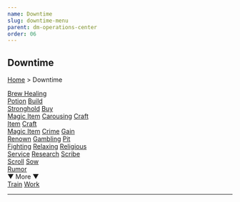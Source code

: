 ```yaml
---
name: Downtime
slug: downtime-menu
parent: dm-operations-center
order: 06
---
```

## Downtime
[Home](dm-operations-center) > Downtime

<div class="menu-container">
    <a href="brew-healing-potion">Brew Healing<br/> Potion</a>
    <a href="build-stronghold">Build<br/> Stronghold</a>
    <a href="buy-magic-item">Buy<br/> Magic Item</a>
    <a href="carousing">Carousing</a>
    <a href="craft-item">Craft<br/> Item</a>
    <a href="craft-magic-item">Craft<br/> Magic Item</a>
    <a href="crime">Crime</a>
    <a href="gain-renown">Gain<br/> Renown</a>
    <a href="gambling">Gambling</a>
    <a href="pit-fighting">Pit<br/> Fighting</a>
    <a href="relaxing">Relaxing</a>
    <a href="religious-service">Religious<br/> Service</a>
    <a href="research">Research</a>
    <a href="scribe-scroll">Scribe<br/> Scroll</a>
    <a href="sow-rumor">Sow<br/> Rumor</a>
</div>
<div class="more">▼ More ▼</div>
<div class="menu-container">
    <a href="train">Train</a>
    <a href="work">Work</a>
    <a href="."></a>
</div>
<hr/>